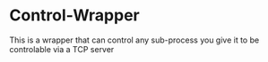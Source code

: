 Control-Wrapper
===============

This is a wrapper that can control any sub-process you give it to be controlable via a TCP server
